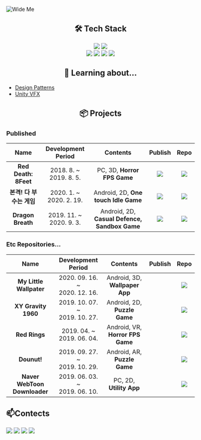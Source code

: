 <p align="center">

![Wide Me](https://user-images.githubusercontent.com/1351568/106020240-e5eacb00-6106-11eb-8e8c-1a49410dbf18.png)

</p>

<h2 align="center">🛠 Tech Stack</h2>
<p align="center">
<img src="https://img.shields.io/badge/Unity-000000?style=for-the-badge&logo=Unity&logoColor=white">
<img src="https://img.shields.io/badge/Eclipse-2C2255?style=for-the-badge&logo=Eclipse IDE&logoColor=white">
<br>
<img src="https://img.shields.io/badge/C Sharp-239120?style=for-the-badge&logo=C Sharp&logoColor=white">
<img src="https://img.shields.io/badge/C++-00599C?style=for-the-badge&logo=CPP&logoColor=white">
<img src="https://img.shields.io/badge/Java-007396?style=for-the-badge&logo=Java&logoColor=white">
<img src="https://img.shields.io/badge/Python-3776AB?style=for-the-badge&logo=Python&logoColor=white">
</p>

<h2 align="center">📖 Learning about...</h2>

- [Design Patterns](https://github.com/dhtpdud/DesignPatternStudy/wiki)
- [Unity VFX](https://gitlab.com/dhtpdud528/unityvfxstudy)

<h2 align="center">📦 Projects</h2>

### Published
|         Name         |   Development Period    |             Contents             | Publish | Repo |
| :------------------: | :---------------------: | :------------------------------: | :-----: | :--: |
|   **Red Death: 8Feet**   | 2018. 8. ~<br> 2019. 8. 5.  |     PC, 3D, **Horror FPS Game**      |[<img src="https://img.shields.io/badge/Steam-000000?style=for-the-badge&logo=Steam&logoColor=white">](https://store.steampowered.com/app/1087610/Red_Death_8Feet/?l=koreana)|[<img src="https://img.shields.io/badge/GitLab-FCA121?style=for-the-badge&logo=GitLab&logoColor=white">](https://gitlab.com/dhtpdud528/reddeath_8feet)|
| **본격! 다 부수는 게임** | 2020. 1. ~<br> 2020. 2. 19. | Android, 2D, **One touch Idle Game** |[<img src="https://img.shields.io/badge/Google Play-414141?style=for-the-badge&logo=Google Play&logoColor=white">](https://play.google.com/store/apps/details?id=com.ec_h.buildingdestroyer&hl=ko)|[<img src="https://img.shields.io/badge/GitLab-FCA121?style=for-the-badge&logo=GitLab&logoColor=white">](https://gitlab.com/dhtpdud528/blockdestroyer)|
|    **Dragon Breath**     | 2019. 11. ~<br> 2020. 9. 3. | Android, 2D, **Casual Defence, Sandbox Game** |[<img src="https://img.shields.io/badge/Google Play-414141?style=for-the-badge&logo=Google Play&logoColor=white">](https://play.google.com/store/apps/details?id=com.vg.dragonbreath&hl=ko)|[<img src="https://img.shields.io/badge/GitLab-FCA121?style=for-the-badge&logo=GitLab&logoColor=white">](https://gitlab.com/dhtpdud528/project_dragon)|

### Etc Repositories...
|         Name         |   Development Period    |             Contents             | Publish | Repo |
| :------------------: | :---------------------: | :------------------------------: | :-----: | :--: |
| **My Little Wallpater**  | 2020. 09. 16. ~<br> 2020. 12. 16.  |     Android, 3D, **Wallpaper App**      |        |[<img src="https://img.shields.io/badge/GitHub-181717?style=for-the-badge&logo=GitHub&logoColor=white">](https://github.com/dhtpdud/2020_CapstoneDesign)|
|   **XY Gravity 1960**    | 2019. 10. 07. ~<br> 2019. 10. 27. | Android, 2D, **Puzzle Game** |        |[<img src="https://img.shields.io/badge/GitLab-FCA121?style=for-the-badge&logo=GitLab&logoColor=white">](https://gitlab.com/dhtpdud528/xygravity1960)|
|      **Red Rings**       | 2019. 04. ~<br> 2019. 06. 04.  |     Android, VR, **Horror FPS Game**      |        |[<img src="https://img.shields.io/badge/GitLab-FCA121?style=for-the-badge&logo=GitLab&logoColor=white">](https://gitlab.com/dhtpdud528/hallym_vrproject)|
|        **Dounut!**       | 2019. 09. 27. ~<br> 2019. 10. 29. | Android, AR, **Puzzle Game**  |        |[<img src="https://img.shields.io/badge/GitLab-FCA121?style=for-the-badge&logo=GitLab&logoColor=white">](https://gitlab.com/dhtpdud528/hallym_arproject)|
|**Naver WebToon Downloader**| 2019. 06. 03. ~<br> 2019. 06. 10. | PC, 2D, **Utility App** |        |[<img src="https://img.shields.io/badge/GitLab-FCA121?style=for-the-badge&logo=GitLab&logoColor=white">](https://gitlab.com/dhtpdud528/naverweptoondownloader)|

## 📫Contects
[<img src="https://img.shields.io/badge/Gmail-EA4335?style=for-the-badge&logo=Gmail&logoColor=white">](mailto:dhtpdud528@gmail.com)
[<img src="https://img.shields.io/badge/YouTube-FF0000?style=for-the-badge&logo=YouTube&logoColor=white">](https://www.youtube.com/user/dhtpdud528)
[<img src="https://img.shields.io/badge/Kakao-FFCD00?style=for-the-badge&logo=Kakao&logoColor=white">](https://open.kakao.com/me/GDVG)
[<img src="https://img.shields.io/badge/GitLab-FCA121?style=for-the-badge&logo=GitLab&logoColor=white">](https://gitlab.com/dhtpdud528)

<!--
**dhtpdud/dhtpdud** is a ✨ _special_ ✨ repository because its `README.md` (this file) appears on your GitHub profile.

Here are some ideas to get you started:

- 🔭 I’m currently working on ...
- 🌱 I’m currently learning ...
- 👯 I’m looking to collaborate on ...
- 🤔 I’m looking for help with ...
- 💬 Ask me about ...
- 📫 How to reach me: ...
- 😄 Pronouns: ...
- ⚡ Fun fact: ...
-->
